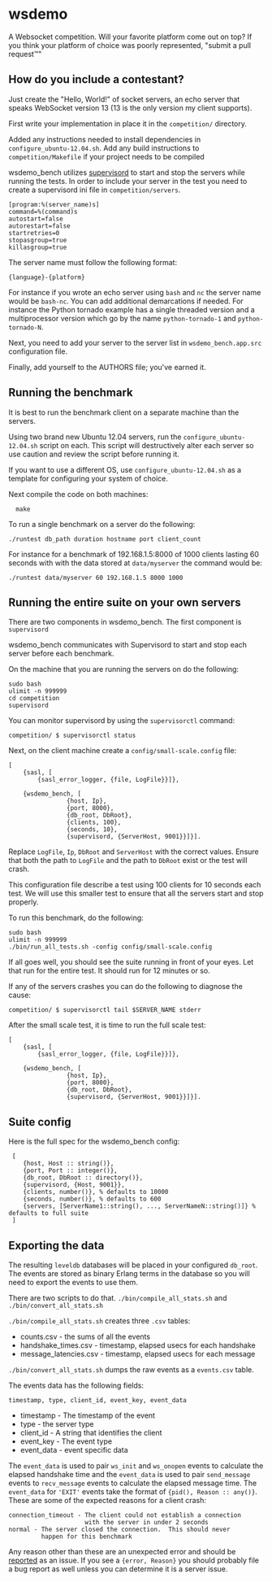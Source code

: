 # wsdemo

A Websocket competition.  Will your favorite platform come out on top?
If you think your platform of choice was poorly represented, "submit a
pull request™"

## How do you include a contestant?

Just create the "Hello, World!" of socket servers, an echo server that
speaks WebSocket version 13 (13 is the only version my client supports).

First write your implementation in place it in the `competition/`
directory.

Added any instructions needed to install dependencies in
`configure_ubuntu-12.04.sh`.  Add any build instructions to
`competition/Makefile` if your project needs to be compiled

wsdemo_bench utilizes [supervisord](http://supervisord.org/) to start
and stop the servers while running the tests.  In order to include
your server in the test you need to create a supervisord ini file in
`competition/servers`.  

    [program:%(server_name)s]
    command=%(command)s
    autostart=false
    autorestart=false
    startretries=0
    stopasgroup=true
    killasgroup=true
    
The server name must follow the following format:

    {language}-{platform}

For instance if you wrote an echo server using `bash` and `nc` the
server name would be `bash-nc`.  You can add additional demarcations
if needed.  For instance the Python tornado example has a single
threaded version and a multiprocessor version which go by the name
`python-tornado-1` and `python-tornado-N`.

Next, you need to add your server to the server list in
`wsdemo_bench.app.src` configuration file.

Finally, add yourself to the AUTHORS file; you've earned it.

## Running the benchmark

It is best to run the benchmark client on a separate machine than the
servers.  

Using two brand new Ubuntu 12.04 servers, run the
`configure_ubuntu-12.04.sh` script on each. This script will destructively
alter each server so use caution and review the script before running
it.

If you want to use a different OS, use `configure_ubuntu-12.04.sh` as a
template for configuring your system of choice.

Next compile the code on both machines:

      make

To run a single benchmark on a server do the following:

    ./runtest db_path duration hostname port client_count

For instance for a benchmark of 192.168.1.5:8000 of 1000 clients lasting 60
seconds with with the data stored at `data/myserver` the command would
be:

    ./runtest data/myserver 60 192.168.1.5 8000 1000


## Running the entire suite on your own servers

There are two components in wsdemo_bench. The first component is
`supervisord`

wsdemo_bench communicates with Supervisord to start and stop each
server before each benchmark.

On the machine that you are running the servers on do the following:

    sudo bash
    ulimit -n 999999
    cd competition
    supervisord

You can monitor supervisord by using the `supervisorctl` command:

    competition/ $ supervisorctl status


Next, on the client machine create a `config/small-scale.config` file:

    [
        {sasl, [
            {sasl_error_logger, {file, LogFile}}]},

        {wsdemo_bench, [
                    {host, Ip},
                    {port, 8000},
                    {db_root, DbRoot},
                    {clients, 100},
                    {seconds, 10},
                    {supervisord, {ServerHost, 9001}}]}].


Replace `LogFile`, `Ip`, `DbRoot` and `ServerHost` with the correct
values.  Ensure that both the path to `LogFile` and the path to
`DbRoot` exist or the test will crash.
   
This configuration file describe a test using 100 clients for
10 seconds each test. We will use this smaller test to ensure that all
the servers start and stop properly.

To run this benchmark, do the following:

    sudo bash
    ulimit -n 999999
    ./bin/run_all_tests.sh -config config/small-scale.config

If all goes well, you should see the suite running in front of your
eyes.  Let that run for the entire test.  It should run for 12 minutes
or so.

If any of the servers crashes you can do the following to diagnose the cause:

    competition/ $ supervisorctl tail $SERVER_NAME stderr

After the small scale test, it is time to run the full scale test:

    [
        {sasl, [
            {sasl_error_logger, {file, LogFile}}]},

        {wsdemo_bench, [
                    {host, Ip},
                    {port, 8000},
                    {db_root, DbRoot},
                    {supervisord, {ServerHost, 9001}}]}].

## Suite config

Here is the full spec for the wsdemo_bench config:

     [
        {host, Host :: string()},
        {port, Port :: integer()},
        {db_root, DbRoot :: directory()},
        {supervisord, {Host, 9001}},
        {clients, number()}, % defaults to 10000
        {seconds, number()}, % defaults to 600
        {servers, [ServerName1::string(), ..., ServerNameN::string()]} % defaults to full suite
     ]        


## Exporting the data

The resulting `leveldb` databases will be placed in your configured
`db_root`.  The events are stored as binary Erlang terms in the
database so you will need to export the events to use them.

There are two scripts to do that. `./bin/compile_all_stats.sh` and
`./bin/convert_all_stats.sh`

`./bin/compile_all_stats.sh` creates three `.csv` tables:

   * counts.csv - the sums of all the events
   * handshake_times.csv - timestamp, elapsed usecs for each handshake
   * message_latencies.csv - timestamp, elapsed usecs for each message

`./bin/convert_all_stats.sh` dumps the raw events as a `events.csv` table.

The events data has the following fields:

    timestamp, type, client_id, event_key, event_data

   * timestamp - The timestamp of the event
   * type - the server type
   * client_id - A string that identifies the client
   * event_key - The event type
   * event_data - event specific data

The `event_data` is used to pair `ws_init` and `ws_onopen` events to
calculate the elapsed handshake time and the `event_data` is used to
pair `send_message` events to `recv_message` events to calculate the
elapsed message time.  The `event_data` for `'EXIT'` events take the
format of `{pid(), Reason :: any()}`. These are some of the expected
reasons for a client crash:

    connection_timeout - The client could not establish a connection
                         with the server in under 2 seconds
    normal - The server closed the connection.  This should never
             happen for this benchmark

Any reason other than these are an unexpected error and should be
[reported](https://github.com/ericmoritz/wsdemo/issues) as an issue.
If you see a `{error, Reason}` you should probably file a bug report
as well unless you can determine it is a server issue.
